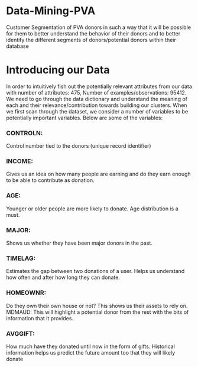 # Data-Mining-PVA

Customer Segmentation of PVA donors in such a way that it will be possible for them to better understand the behavior of their donors and to better identify the different segments of donors/potential donors within their database

# Introducing our Data

In order to intuitively fish out the potentially relevant attributes from our data with
number of attributes: 475, Number of examples/observations: 95412. We need to go through the data dictionary and understand the meaning of each and their relevance/contribution towards building our clusters. When we first scan through the dataset, we consider a number of variables to be potentially important variables. Below are some of the variables:

### CONTROLN:
   Control number tied to the donors (unique record identifier)
### INCOME: 
  Gives us an idea on how many people are earning and do they earn enough to be able to contribute as donation.
### AGE: 
  Younger or older people are more likely to donate. Age distribution is a must.
### MAJOR: 
  Shows us whether they have been major donors in the past.
### TIMELAG:
  Estimates the gap between two donations of a user. Helps us understand how often and after how long they can donate.
### HOMEOWNR:
  Do they own their own house or not? This shows us their assets to rely on. MDMAUD​: This will highlight a potential donor from the rest with the bits of    information that it provides.
### AVGGIFT:
  How much have they donated until now in the form of gifts. Historical information helps us predict the future amount too that they will likely donate
